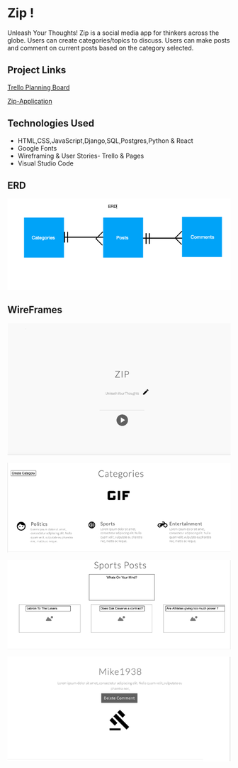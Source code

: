 # Zip !
Unleash Your Thoughts! Zip is a social media app for thinkers across the globe. Users can create categories/topics to discuss. Users can make posts and comment on current posts based on the category selected.

## Project Links
[Trello Planning Board](https://trello.com/b/2SsgcqmN/project-4-board)

[Zip-Application](https://zipchatapplication.herokuapp.com/)

## Technologies Used
- HTML,CSS,JavaScript,Django,SQL,Postgres,Python & React
- Google Fonts
- Wireframing & User Stories- Trello & Pages
- Visual Studio Code

## ERD

![ERD](https://github.com/JordanAclarke/zip-application/blob/master/Wireframe/ZIP%20ERD.png)

## WireFrames
![HomePage](https://github.com/JordanAclarke/zip-application/blob/master/Wireframe/Zip%20Home%20Page.png)

![CategoryListPage](https://github.com/JordanAclarke/zip-application/blob/master/Wireframe/Zip%20Category%20Page.png)

![SingleCategoryPage](https://github.com/JordanAclarke/zip-application/blob/master/Wireframe/Zip%20Single%20Category%20Page.png)

![SingleCommentPage](https://github.com/JordanAclarke/zip-application/blob/master/Wireframe/Zip%20Single%20Comment%20Page.png)
